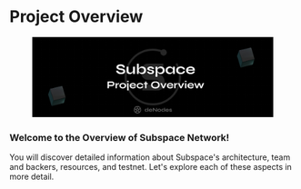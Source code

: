 # Project Overview

<figure><img src="../.gitbook/assets/Sub Overview (1).png" alt=""><figcaption></figcaption></figure>

### Welcome to the Overview of Subspace Network!&#x20;

You will discover detailed information about Subspace's architecture, team and backers, resources, and testnet. Let's explore each of these aspects in more detail.

